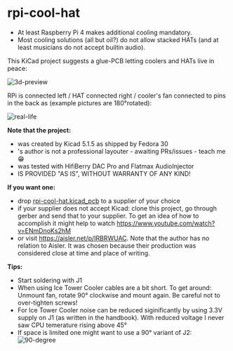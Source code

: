 # rpi-cool-hat

* At least Raspberry Pi 4 makes additional cooling mandatory.
* Most cooling solutions (all but oil?) do not allow stacked HATs (and at least musicians do not accept builtin audio).

This KiCad project suggests a glue-PCB letting coolers and HATs live in peace:

![3d-preview](https://user-images.githubusercontent.com/2571823/74680400-ccd05f00-51c0-11ea-8b42-30c72e02016b.png)

RPi is connected left / HAT connected right / cooler's fan connected to pins in the back as (example pictures are 180°rotated):

![real-life](https://user-images.githubusercontent.com/2571823/75122543-cc433700-569e-11ea-84d6-d1d8f1d4ed08.JPG)


**Note that the project:**

* was created by Kicad 5.1.5 as shipped by Fedora 30
* 's author is not a professional layouter - awaiting PRs/issues - teach me :grin:
* was tested with HifiBerry DAC Pro and Flatmax AudioInjector
* IS PROVIDED "AS IS", WITHOUT WARRANTY OF ANY KIND!

**If you want one:**

* drop [rpi-cool-hat.kicad_pcb](rpi-cool-hat.kicad_pcb) to a supplier of your choice
* if your supplier does not accept Kicad: clone this project, go through gerber and send that to your supplier.
  To get an idea of how to accomplish it might help to watch https://www.youtube.com/watch?v=ENmDnoKs2hM
* or visit https://aisler.net/p/IRBRWUAC. Note that the author has no relation to Aisler.
  It was chosen because their production was considered close at time and place of writing.

**Tips:**

* Start soldering with J1
* When using Ice Tower Cooler cables are a bit short. To get around: Unmount fan, rotate 90° clockwise and mount again. Be careful not to over-tighten screws!
* For Ice Tower Cooler noise can be reduced siginificantly by using 3.3V supply on J1 (as written in the handbook). With reduced voltage I never saw CPU temerature rising above 45°
* If space is limited one might want to use a 90° variant of J2: ![90-degree](https://user-images.githubusercontent.com/2571823/75151342-c1bc8800-5706-11ea-9086-58c96e7bd83e.JPG)

